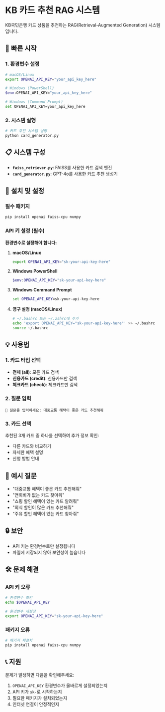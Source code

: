 # KB 카드 추천 RAG 시스템

KB국민은행 카드 상품을 추천하는 RAG(Retrieval-Augmented Generation) 시스템입니다.

## 🚀 빠른 시작

### 1. 환경변수 설정

```bash
# macOS/Linux
export OPENAI_API_KEY="your_api_key_here"

# Windows (PowerShell)
$env:OPENAI_API_KEY="your_api_key_here"

# Windows (Command Prompt)
set OPENAI_API_KEY=your_api_key_here
```

### 2. 시스템 실행

```bash
# 카드 추천 시스템 실행
python card_generator.py
```

## 📋 시스템 구성

- **`faiss_retriever.py`**: FAISS를 사용한 카드 검색 엔진
- **`card_generator.py`**: GPT-4o를 사용한 카드 추천 생성기

## 🔧 설치 및 설정

### 필수 패키지

```bash
pip install openai faiss-cpu numpy
```

### API 키 설정 (필수)

**환경변수로 설정해야 합니다:**

1. **macOS/Linux**
   ```bash
   export OPENAI_API_KEY="sk-your-api-key-here"
   ```

2. **Windows PowerShell**
   ```powershell
   $env:OPENAI_API_KEY="sk-your-api-key-here"
   ```

3. **Windows Command Prompt**
   ```cmd
   set OPENAI_API_KEY=sk-your-api-key-here
   ```

4. **영구 설정 (macOS/Linux)**
   ```bash
   # ~/.bashrc 또는 ~/.zshrc에 추가
   echo 'export OPENAI_API_KEY="sk-your-api-key-here"' >> ~/.bashrc
   source ~/.bashrc
   ```

## 💡 사용법

### 1. 카드 타입 선택
- **전체 (all)**: 모든 카드 검색
- **신용카드 (credit)**: 신용카드만 검색
- **체크카드 (check)**: 체크카드만 검색

### 2. 질문 입력
```
💬 질문을 입력하세요: 대중교통 혜택이 좋은 카드 추천해줘
```

### 3. 카드 선택
추천된 3개 카드 중 하나를 선택하여 추가 정보 확인:
- 다른 카드와 비교하기
- 자세한 혜택 설명
- 신청 방법 안내

## 📝 예시 질문

- "대중교통 혜택이 좋은 카드 추천해줘"
- "연회비가 없는 카드 찾아줘"
- "쇼핑 할인 혜택이 있는 카드 알려줘"
- "외식 할인이 많은 카드 추천해줘"
- "주유 할인 혜택이 있는 카드 찾아줘"

## 🔒 보안

- API 키는 환경변수로만 설정됩니다
- 파일에 저장되지 않아 보안성이 높습니다

## 🛠️ 문제 해결

### API 키 오류
```bash
# 환경변수 확인
echo $OPENAI_API_KEY

# 환경변수 재설정
export OPENAI_API_KEY="sk-your-api-key-here"
```

### 패키지 오류
```bash
# 패키지 재설치
pip install openai faiss-cpu numpy
```

## 📞 지원

문제가 발생하면 다음을 확인해주세요:
1. `OPENAI_API_KEY` 환경변수가 올바르게 설정되었는지
2. API 키가 `sk-`로 시작하는지
3. 필요한 패키지가 설치되었는지
4. 인터넷 연결이 안정적인지 
